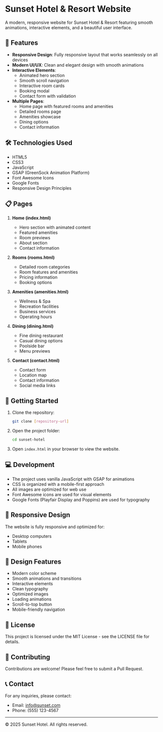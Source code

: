 # Sunset Hotel & Resort Website

A modern, responsive website for Sunset Hotel & Resort featuring smooth animations, interactive elements, and a beautiful user interface.

## 🌟 Features

- **Responsive Design**: Fully responsive layout that works seamlessly on all devices
- **Modern UI/UX**: Clean and elegant design with smooth animations
- **Interactive Elements**: 
  - Animated hero section
  - Smooth scroll navigation
  - Interactive room cards
  - Booking modal
  - Contact form with validation
- **Multiple Pages**:
  - Home page with featured rooms and amenities
  - Detailed rooms page
  - Amenities showcase
  - Dining options
  - Contact information

## 🛠️ Technologies Used

- HTML5
- CSS3
- JavaScript
- GSAP (GreenSock Animation Platform)
- Font Awesome Icons
- Google Fonts
- Responsive Design Principles

## 📋 Pages

1. **Home (index.html)**
   - Hero section with animated content
   - Featured amenities
   - Room previews
   - About section
   - Contact information

2. **Rooms (rooms.html)**
   - Detailed room categories
   - Room features and amenities
   - Pricing information
   - Booking options

3. **Amenities (amenities.html)**
   - Wellness & Spa
   - Recreation facilities
   - Business services
   - Operating hours

4. **Dining (dining.html)**
   - Fine dining restaurant
   - Casual dining options
   - Poolside bar
   - Menu previews

5. **Contact (contact.html)**
   - Contact form
   - Location map
   - Contact information
   - Social media links

## 🚀 Getting Started

1. Clone the repository:
   ```bash
   git clone [repository-url]
   ```

2. Open the project folder:
   ```bash
   cd sunset-hotel
   ```

3. Open `index.html` in your browser to view the website.

## 💻 Development

- The project uses vanilla JavaScript with GSAP for animations
- CSS is organized with a mobile-first approach
- All images are optimized for web use
- Font Awesome icons are used for visual elements
- Google Fonts (Playfair Display and Poppins) are used for typography

## 📱 Responsive Design

The website is fully responsive and optimized for:
- Desktop computers
- Tablets
- Mobile phones

## 🎨 Design Features

- Modern color scheme
- Smooth animations and transitions
- Interactive elements
- Clean typography
- Optimized images
- Loading animations
- Scroll-to-top button
- Mobile-friendly navigation

## 📄 License

This project is licensed under the MIT License - see the LICENSE file for details.

## 👥 Contributing

Contributions are welcome! Please feel free to submit a Pull Request.

## 📞 Contact

For any inquiries, please contact:
- Email: info@sunset.com
- Phone: (555) 123-4567

---

© 2025 Sunset Hotel. All rights reserved. 